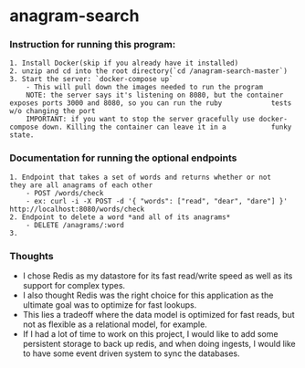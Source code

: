 # anagram-search

### Instruction for running this program:
    1. Install Docker(skip if you already have it installed)
    2. unzip and cd into the root directory(`cd /anagram-search-master`)
    3. Start the server: `docker-compose up`
        - This will pull down the images needed to run the program
        NOTE: the server says it's listening on 8080, but the container exposes ports 3000 and 8080, so you can run the ruby            tests w/o changing the port
        IMPORTANT: if you want to stop the server gracefully use docker-compose down. Killing the container can leave it in a           funky state.
### Documentation for running the optional endpoints
    1. Endpoint that takes a set of words and returns whether or not       they are all anagrams of each other 
        - POST /words/check
        - ex: curl -i -X POST -d '{ "words": ["read", "dear", "dare"] }' http://localhost:8080/words/check
    2. Endpoint to delete a word *and all of its anagrams*
        - DELETE /anagrams/:word
    3. 
### Thoughts 

- I chose Redis as my datastore for its fast read/write speed as well as its support for complex types. 
- I also thought Redis was the right choice for this application as the ultimate goal was to optimize for fast lookups. 
- This lies a tradeoff where the data model is optimized for fast reads, but not as flexible as a relational model, for example. 
- If I had a lot of time to work on this project, I would like to add some persistent storage to back up redis, and when doing ingests, I would like to have some event driven system to sync the databases.      
    

    
